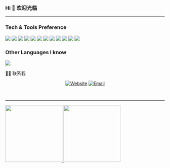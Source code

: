 ### Hi 👋 欢迎光临

---


### Tech & Tools Preference

<img src = "https://img.shields.io/badge/-HTML5-E34F26?style=flat&logo=html5&logoColor=white"> <img src = "https://img.shields.io/badge/-CSS3-1572B6?style=flat&logo=css3&logoColor=white">
<img src="https://img.shields.io/badge/-Bootstrap-563D7C?style=flat&logo=bootstrap&logoColor=white">
<img src="https://img.shields.io/badge/-JavaScript-eed718?style=flat&logo=javascript&logoColor=ffffff">
<img src="https://img.shields.io/badge/-vue-green?style=flat&logo=javascript&logoColor=00c8ff">
<img src="https://img.shields.io/badge/-MongoDB-4DB33D?style=flat&logo=mongodb&logoColor=FFFFFF">
<img src="https://img.shields.io/badge/-PostgreSQL-F29111?style=flat&logo=postgresql&logoColor=FFFFFF">
<img src="https://img.shields.io/badge/-Express.js-787878?style=flat">
<img src="https://img.shields.io/badge/-Node.js-3C873A?style=flat&logo=Node.js&logoColor=white">
<img src="http://img.shields.io/badge/-Git-F1502F?style=flat&logo=git&logoColor=FFFFFF">
<img src="http://img.shields.io/badge/-Github-000000?style=flat&logo=github&logoColor=FFFFFF">
<img src="http://img.shields.io/badge/-VS%20Code-007ACC?style=flat&logo=visual%20studio%20code&logoColor=white">

### Other Languages I know
<img src="https://img.shields.io/badge/-Python-black?style=flat&logo=python&logoColor=white"> 

🤝🏻  联系我
<p align="center">
<a href="https://www.aigisss.com/"><img alt="Website" src="https://img.shields.io/badge/Website-https://www.aigisss.com-blue?style=flat-square&logo=google-chrome"></a>
<a href="gonghaineng@genew.com"><img alt="Email" src="https://img.shields.io/badge/Email-gonghaineng@genew.com-blue?style=flat-square&logo=gmail"></a>
</p>

<br/>


---


<a href="https://github.com/cenergy">
  <img height="180em" src="https://github-readme-stats.vercel.app/api?username=cenergy&theme=buefy&show_icons=true" />
  <img height="180em" src="https://github-readme-stats.vercel.app/api/top-langs/?username=cenergy&theme=buefy&layout=compact" />
</a>

